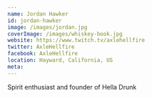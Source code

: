 ```yaml
---
name: Jordan Hawker
id: jordan-hawker
image: /images/jordan.jpg
coverImage: /images/whiskey-book.jpg
website: https://www.twitch.tv/axlehellfire
twitter: AxleHellfire
facebook: AxleHellfire
location: Hayward, California, US
meta:
---
```

Spirit enthusiast and founder of Hella Drunk
